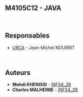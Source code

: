 ##  M4105C12 - JAVA

&emsp;

## Responsables

* [URCA](mailto:jean-michel.nourrit@univ-reims.fr) - Jean-Michel NOURRIT

&emsp;

## Auteurs

* **Mehdi KHENISSI** - [INFS4_2B](mailto:mhedi.khenissi@etudiant.univ-reims.fr)
* **Charles MALHERBE** - [INFS4_2B](mailto:charles.malherbe@etudiant.univ-reims.fr)

